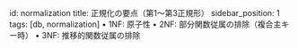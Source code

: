 id: normalization
title: 正規化の要点（第1〜第3正規形）
sidebar_position: 1
tags: [db, normalization]
	•	1NF: 原子性
	•	2NF: 部分関数従属の排除（複合主キー時）
	•	3NF: 推移的関数従属の排除

